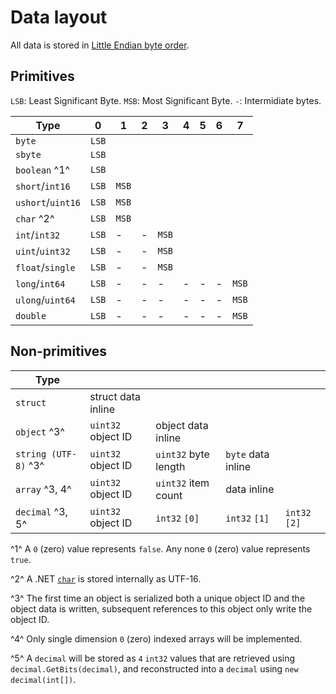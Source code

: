 # Data layout

All data is stored in [Little Endian byte order](https://en.wikipedia.org/wiki/Endianness).

## Primitives

`LSB`: Least Significant Byte. `MSB`: Most Significant Byte. `-`: Intermidiate bytes.

| Type | 0 | 1 | 2 | 3 | 4 | 5 | 6 | 7 |
|------|---|---|---|---|---|---|---|---|
| `byte` | `LSB` | | | | | | | |
| `sbyte` | `LSB` | | | | | | | |
| `boolean` ^1^ | `LSB` | | | | | | | |
| `short`/`int16` | `LSB` | `MSB` | | | | | | |
| `ushort`/`uint16` | `LSB` | `MSB` | | | | | | |
| `char` ^2^ | `LSB` | `MSB` | | | | | | |
| `int`/`int32` | `LSB` | - | - | `MSB` | | | | |
| `uint`/`uint32` | `LSB` | - | - | `MSB` | | | | |
| `float`/`single` | `LSB` | - | - | `MSB` | | | | |
| `long`/`int64` | `LSB` | - | - | - | - | - | - | `MSB` |
| `ulong`/`uint64` | `LSB` | - | - | - | - | - | - | `MSB` |
| `double` | `LSB` | - | - | - | - | - | - | `MSB` |

## Non-primitives

| Type | | | | |
|------|---|---|---|---|
| `struct` | struct data inline | |
| `object` ^3^ | `uint32` object ID | object data inline | |
| `string (UTF-8)` ^3^ | `uint32` object ID | `uint32` byte length | `byte` data inline | |
| `array` ^3, 4^ | `uint32` object ID | `uint32` item count | data inline | |
| `decimal` ^3, 5^ | `uint32` object ID | `int32` `[0]` |`int32` `[1]` |`int32` `[2]` |`int32` `[3]` |

^1^ A `0` (zero) value represents `false`. Any none `0` (zero) value represents `true`.

^2^ A .NET [`char`](https://docs.microsoft.com/en-us/dotnet/api/system.char) is stored internally as UTF-16.

^3^ The first time an object is serialized both a unique object ID and the object data is written, subsequent references to this object only write the object ID.

^4^ Only single dimension `0` (zero) indexed arrays will be implemented.

^5^ A `decimal` will be stored as `4` `int32` values that are retrieved using `decimal.GetBits(decimal)`, and reconstructed into a `decimal` using `new decimal(int[])`.